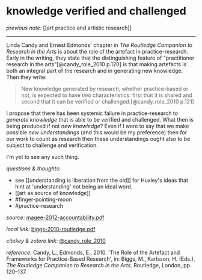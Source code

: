 # knowledge verified and challenged

_previous note:_ [[art practice and artistic research]]

---

Linda Candy and Ernest Edmonds' chapter in _The Routledge Companion to Research in the Arts_ is about the role of the artefact in practice-research. Early in the writing, they state that the distinguishing feature of "practitioner research in the arts"[@candy_role_2010 p.120] is that making artefacts is both an integral part of the research and in generating new knowledge. Then they write:

>New knowledge generated by research, whether practice-based or not, is expected to have two characteristics: first that it is shared and second that it can be verified or challenged.[@candy_role_2010 p.121]

I propose that there has been systemic failure in practice-research to _generate knowledge_ that is able to be verified and challenged. What then is being produced if not _new knowledge_? Even if I were to say that we make possible _new understandings_ (and this would be my preference) then for our work to count as research then these understandings ought also to be subject to challenge and verification. 

I'm yet to see any such thing.

_questions & thoughts:_

- see [[understanding is liberation from the old]] for Huxley's ideas that hint at 'understanding' not being an ideal word.
- [[art as source of knowledge]]
- #finger-pointing-moon 
- #practice-research 


_source:_ [magee-2012-accountability.pdf](hook://file/mz8Ki68gv?p=RHJvcGJveC9iaWJsaW9ncmFwaHkgcGRmcw==&n=magee-2012-accountability.pdf)

_local link:_ [biggs-2010-routledge.pdf](hook://file/n0qxYpB1L?p=QWN0aW9uLzIwMjAwNzE0IC0gZG9jcyB0byBwcm9jZXNz&n=biggs-2010-routledge.pdf)

_citekey & zotero link:_ [@candy_role_2010](zotero://select/items/1_UK2YXWYG)

_reference:_ Candy, L., Edmonds, E., 2010. 'The Role of the Artefact and Frameworks for Practice-Based Research', in: Biggs, M., Karlsson, H. (Eds.), _The Routledge Companion to Research in the Arts_. Routledge, London, pp. 120–137.



